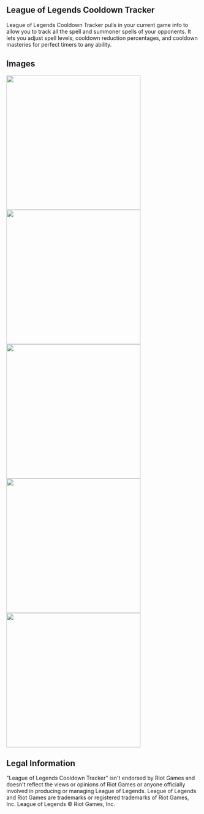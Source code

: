 ## League of Legends Cooldown Tracker

League of Legends Cooldown Tracker pulls in your current game info to allow you to track all the spell and summoner spells of your opponents. It lets you adjust spell levels, cooldown reduction percentages, and cooldown masteries for perfect timers to any ability.

## Images

<img src="Screenshot_20190519-153343_lolcooldown.jpg" width="350">
             
<img src="Screenshot_20190519-153420_lolcooldown.jpg" width="350">
             
<img src="Screenshot_20190519-153454_lolcooldown.jpg" width="350">
             
<img src="Screenshot_20190519-153511_lolcooldown.jpg" width="350">
             
<img src="Screenshot_20190519-153520_lolcooldown.jpg" width="350">


## Legal Information

"League of Legends Cooldown Tracker" isn't endorsed by Riot Games and doesn't reflect the views or opinions of Riot Games or anyone officially involved in producing or managing League of Legends. League of Legends and Riot Games are trademarks or registered trademarks of Riot Games, Inc. League of Legends © Riot Games, Inc.


